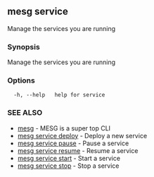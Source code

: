 ## mesg service

Manage the services you are running

### Synopsis

Manage the services you are running

### Options

```
  -h, --help   help for service
```

### SEE ALSO

* [mesg](mesg.md)	 - MESG is a super top CLI
* [mesg service deploy](mesg_service_deploy.md)	 - Deploy a new service
* [mesg service pause](mesg_service_pause.md)	 - Pause a service
* [mesg service resume](mesg_service_resume.md)	 - Resume a service
* [mesg service start](mesg_service_start.md)	 - Start a service
* [mesg service stop](mesg_service_stop.md)	 - Stop a service

